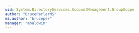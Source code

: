 ```yaml
---
uid: System.DirectoryServices.AccountManagement.GroupScope
author: "BrucePerlerMS"
ms.author: "bruceper"
manager: "mbaldwin"
---
```

